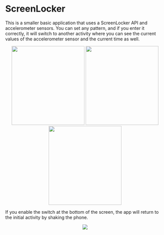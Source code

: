 # ScreenLocker
This is a smaller basic application that uses a ScreenLocker API and accelerometer sensors. You can set any pattern, and if you enter it correctly, it will switch to another activity where you can see the current values of the accelerometer sensor and the current time as well. 
<p align="center">
<img src="https://user-images.githubusercontent.com/60942087/145083126-23f67b37-ae83-4101-942b-6787c5575cb7.png", width="230px", height="250px">
<img src="https://user-images.githubusercontent.com/60942087/145083287-23b86afa-03f0-466d-abb5-3d91a30822d1.png", width="230px", height="250px">
 <img src="https://user-images.githubusercontent.com/60942087/145083619-d3f8996a-8e7e-437b-b0fb-ca635a6e32d3.png", width="230px", height="250px">
</p>

If you enable the switch at the bottom of the screen, the app will return to the initial activity by shaking the phone. <br>
<p align="center">
<img src="https://user-images.githubusercontent.com/60942087/145083471-8f372791-ab13-466a-bb21-c69e6bafd0ed.png">
</p>
